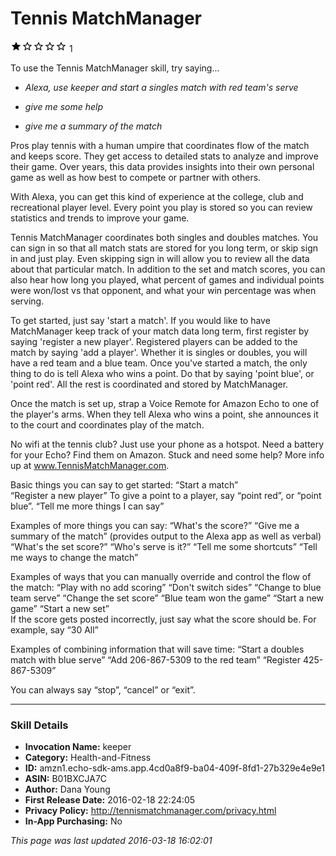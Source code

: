 # Tennis MatchManager
![1 stars](../../../images/ic_star_black_18dp_1x.png)![1 stars](../../../images/ic_star_border_black_18dp_1x.png)![1 stars](../../../images/ic_star_border_black_18dp_1x.png)![1 stars](../../../images/ic_star_border_black_18dp_1x.png)![1 stars](../../../images/ic_star_border_black_18dp_1x.png) 1

To use the Tennis MatchManager skill, try saying...

* *Alexa, use keeper and start a singles match with red team's serve*

* *give me some help*

* *give me a summary of the match*

Pros play tennis with a human umpire that coordinates flow of the match and keeps score. They get access to detailed stats to analyze and improve their game. Over years, this data provides insights into their own personal game as well as how best to compete or partner with others. 

With Alexa, you can get this kind of experience at the college, club and recreational player level. Every point you play is stored so you can review statistics and trends to improve your game. 

Tennis MatchManager coordinates both singles and doubles matches. You can sign in so that all match stats are stored for you long term, or skip sign in and just play. Even skipping sign in will allow you to review all the data about that particular match. In addition to the set and match scores, you can also hear how long you played, what percent of  games and individual points were won/lost vs that opponent, and what your win percentage was when serving.

To get started, just say 'start a match'.  If you would like to have MatchManager keep track of your match data long term, first register by saying 'register a new player'. Registered players can be added to the match by saying 'add a player'. Whether it is singles or doubles, you will have a red team and a blue team. Once you've started a match, the only  thing to do is tell Alexa who wins a point. Do that by saying 'point blue', or 'point red'. All the rest is coordinated and stored by MatchManager. 

Once the match is set up, strap a Voice Remote for Amazon Echo to one of the player's arms. When they tell Alexa who wins a point, she announces it to the court and coordinates play of the match.

No wifi at the tennis club? Just use your phone as a hotspot. Need a battery for your Echo? Find them on Amazon. Stuck and need some help? More info up at www.TennisMatchManager.com.

Basic things you can say to get started: 
 “Start a match”	
“Register a new player”
To give a point to a player, say “point red”, or “point blue”.
“Tell me more things I can say”	
		
Examples of more things you can say:
“What's the score?”
“Give me a summary of the match” (provides output to the Alexa app as well as verbal)
“What's the set score?”
“Who's serve is it?”
“Tell me some shortcuts”
“Tell me ways to change the match”

Examples of ways that you can manually override and control the flow of the match:
“Play with no add scoring”
“Don't switch sides”
“Change to blue team serve”	
“Change the set score”
“Blue team won the game”
“Start a new game”
“Start a new set”	
 If the score gets posted incorrectly, just say what the score should be. For example, say “30 All”
		
Examples of combining information that will save time:
“Start a doubles match with blue serve”
“Add 206-867-5309 to the red team”
“Register 425-867-5309”

You can always say “stop”, “cancel” or “exit”.

***

### Skill Details

* **Invocation Name:** keeper
* **Category:** Health-and-Fitness
* **ID:** amzn1.echo-sdk-ams.app.4cd0a8f9-ba04-409f-8fd1-27b329e4e9e1
* **ASIN:** B01BXCJA7C
* **Author:** Dana Young
* **First Release Date:** 2016-02-18 22:24:05
* **Privacy Policy:** http://tennismatchmanager.com/privacy.html
* **In-App Purchasing:** No

*This page was last updated 2016-03-18 16:02:01*
